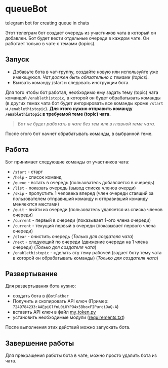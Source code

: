 # queueBot
telegram bot for creating queue in chats

Этот телеграм бот создает очередь из участников чата в который он добавлен.
Бот будет вести отдельные очереди в каждом чате. Он работает только в чате с темами (topics).

## Запуск
* Добавьте бота в чат-группу, создайте новую или используйте уже имеющуюся. _Чат должен быть обязательно с темами (topics)._
* Вызвать команду /start и следовать инструкции бота.   
   
Для того чтобы бот работал, необходимо ему задать тему (topic) чата командой `/enablethistopic`, в которой он будет обрабатывать команды (в других темах чата бот будет ингорировать все команды кроме `/start` и `/enablethistopic`). **Для этого нужно отправить команду `/enablethistopic` в требуемой теме (topic) чата.**   
>_Бот не будет работать в чате без тем или в главной теме чата._
>
После этого бот начнет обрабатывать команды, в выбранной теме.

## Работа
Бот принимает следующие команды от участников чата:
  * `/start` - старт
  * `/help` - список команд
  * `/queue` - встать в очередь (пользователь добавляется в очередь)
  * `/list` - показать очередь (вывод списка членов очерди)
  * `/skip` - пропустить 1 человека вперед (член очереди стаящий за пользователем отправиший команду и отправивший команду меняеются местами)
  * `/quit` - выйти из очереди (пользователь удаляется из списка членов очереди)
  * `/current` - первый в очереди (показывает 1-ого члена очереди)
  * `/current` - текущий первый в очереди (показывает первого члена очереди)
  * `/clear` - очистить очередь (_Только для создателя чата_)
  * `/next` - следующий по очереди (движение очереди на 1 члена очереди) (_Только для создателя чата_)
  * `/enablethistopic` - сделать эту тему рабочей (задает боту тему чата в которой он обрабатывать команды) (_Только для создателя чата_)
    
## Развертывание
Для развертывания бота нужно:
  * создать бота в `@BotFather`
  * Получить и скопировать API ключ (Пример: `7249784233:AAEрiGlfnL0iUYPO4x5BboxFIPurciOaQ-A`)
  * вставить API ключ в файл [my_token.py](https://github.com/Kostyan26/queueBot/blob/main/my_token.py)
  * установить необходимые модули ([requirements.txt](https://github.com/Kostyan26/queueBot/blob/main/requirements.txt))

После выполнения этих действий можно запускать бота.

## Завершение работы
Для прекращения работы бота в чате, можно просто удалить бота из чата.


